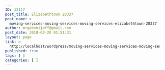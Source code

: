 ```yaml
---
ID: 12117
post_title: Elizabethtown 28337
post_name: >
  moving-services-moving-services-moving-services-elizabethtown-28337
author: mrgabonijeff@gmail.com
post_date: 2018-03-28 01:51:31
layout: page
link: >
  http://localhost/wordpress/moving-services-moving-services-moving-services-elizabethtown-28337/
published: true
tags: [ ]
categories: [ ]
---
```

